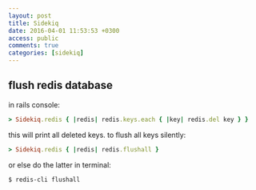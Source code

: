 ```yaml
---
layout: post
title: Sidekiq
date: 2016-04-01 11:53:53 +0300
access: public
comments: true
categories: [sidekiq]
---
```


## flush redis database

in rails console:

```ruby
> Sidekiq.redis { |redis| redis.keys.each { |key| redis.del key } }
```

this will print all deleted keys. to flush all keys silently:

```ruby
> Sidekiq.redis { |redis| redis.flushall }
```

or else do the latter in terminal:

```sh
$ redis-cli flushall
```
